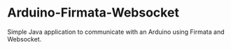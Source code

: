 # Arduino-Firmata-Websocket

Simple Java application to communicate with an Arduino using Firmata and Websocket.
